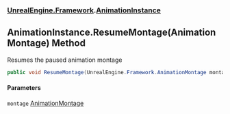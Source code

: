 ### [UnrealEngine.Framework](UnrealEngine_Framework.md 'UnrealEngine.Framework').[AnimationInstance](AnimationInstance.md 'UnrealEngine.Framework.AnimationInstance')
## AnimationInstance.ResumeMontage(AnimationMontage) Method
Resumes the paused animation montage  
```csharp
public void ResumeMontage(UnrealEngine.Framework.AnimationMontage montage);
```
#### Parameters
<a name='UnrealEngine_Framework_AnimationInstance_ResumeMontage(UnrealEngine_Framework_AnimationMontage)_montage'></a>
`montage` [AnimationMontage](AnimationMontage.md 'UnrealEngine.Framework.AnimationMontage')  
  
